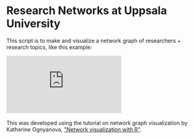 # Research Networks at Uppsala University

This script is to make and visualize a network graph of researchers + research topics, like this example:

![text](https://github.com/bobmuscarella/UU_research_network/blob/master/Images/IEG_network_ex1.pdf)

This was developed using the tutorial on network graph visualization by Katherine Ognyanova, ["Network visualization with R"](https://kateto.net/).
